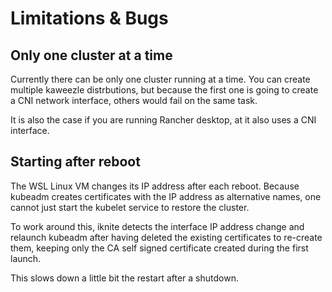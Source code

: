 # Limitations & Bugs

## Only one cluster at a time

Currently there can be only one cluster running at a time. You can create
multiple kaweezle distrbutions, but because the first one is going to create a
CNI network interface, others would fail on the same task.

It is also the case if you are running Rancher desktop, at it also uses a CNI
interface.

## Starting after reboot

The WSL Linux VM changes its IP address after each reboot. Because kubeadm
creates certificates with the IP address as alternative names, one cannot just
start the kubelet service to restore the cluster.

To work around this, iknite detects the interface IP address change and relaunch
kubeadm after having deleted the existing certificates to re-create them,
keeping only the CA self signed certificate created during the first launch.

This slows down a little bit the restart after a shutdown.
